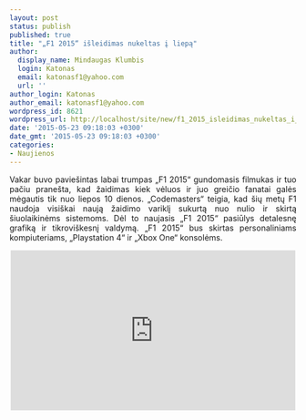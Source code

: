 ```yaml
---
layout: post
status: publish
published: true
title: "„F1 2015“ išleidimas nukeltas į liepą"
author:
  display_name: Mindaugas Klumbis
  login: Katonas
  email: katonasf1@yahoo.com
  url: ''
author_login: Katonas
author_email: katonasf1@yahoo.com
wordpress_id: 8621
wordpress_url: http://localhost/site/new/f1_2015_isleidimas_nukeltas_i_liepa/
date: '2015-05-23 09:18:03 +0300'
date_gmt: '2015-05-23 09:18:03 +0300'
categories:
- Naujienos
---
```

<p style="text-align: justify;">
	Vakar buvo pavie&scaron;intas labai trumpas &bdquo;F1 2015&ldquo; gundomasis filmukas ir tuo pačiu prane&scaron;ta, kad žaidimas kiek vėluos ir juo greičio fanatai galės mėgautis tik nuo liepos 10 dienos. &bdquo;Codemasters&ldquo; teigia, kad &scaron;ių metų F1 naudoja visi&scaron;kai naują žaidimo variklį sukurtą nuo nulio ir skirtą &scaron;iuolaikinėms sistemoms. Dėl to naujasis &bdquo;F1 2015&ldquo; pasiūlys detalesnę grafiką ir tikrovi&scaron;kesnį valdymą. &bdquo;F1 2015&ldquo; bus skirtas personaliniams kompiuteriams, &bdquo;Playstation 4&ldquo; ir &bdquo;Xbox One&ldquo; konsolėms.</p>
<p style="text-align: center;">
	<iframe allowfullscreen="" frameborder="0" height="281" src="https://www.youtube.com/embed/D6_nAZq24vE" width="500"></iframe></p>

